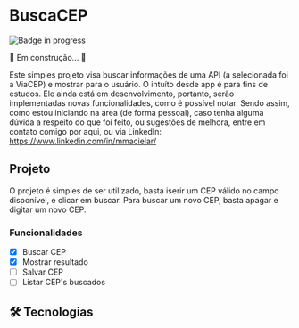 # BuscaCEP
![Badge in progress](https://img.shields.io/badge/status-in%20progress-brightgreen)

🚧 Em construção... 🚧

Este simples projeto visa buscar informações de uma API (a selecionada foi a ViaCEP) e mostrar para o usuário. O intuíto desde app é para fins de estudos. Ele ainda está em desenvolvimento, portanto, serão implementadas novas funcionalidades, como é possível notar. Sendo assim, como estou iniciando na área (de forma pessoal), caso tenha alguma dúvida a respeito do que foi feito, ou sugestões de melhora, entre em contato comigo por aqui, ou via LinkedIn: https://www.linkedin.com/in/mmacielar/
## Projeto

O projeto é simples de ser utilizado, basta iserir um CEP válido no campo disponível, e clicar em buscar. Para buscar um novo CEP, basta apagar e digitar um novo CEP. 
### Funcionalidades

- [x] Buscar CEP
- [x] Mostrar resultado
- [ ] Salvar CEP
- [ ] Listar CEP's buscados

## 🛠 Tecnologias


